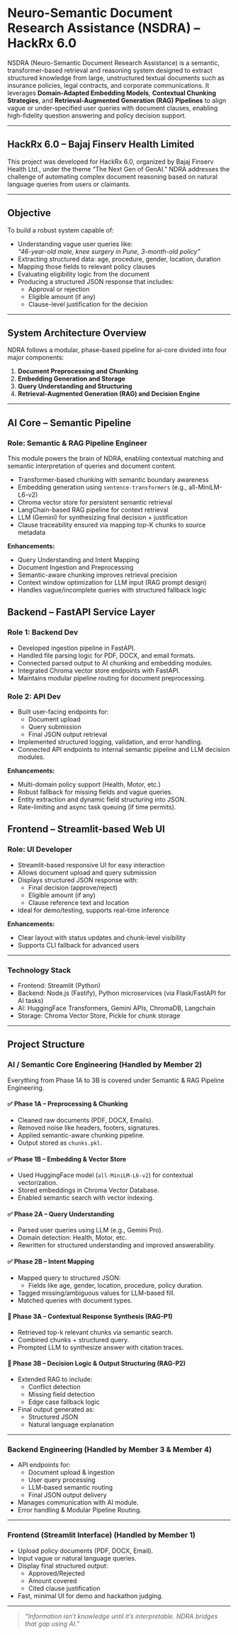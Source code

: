 # Neuro-Semantic Document Research Assistance (NSDRA) – HackRx 6.0
NSDRA (Neuro-Semantic Document Research Assistance) is a semantic, transformer-based retrieval and reasoning system designed to extract structured knowledge from large, unstructured textual documents such as insurance policies, legal contracts, and corporate communications. It leverages **Domain-Adapted Embedding Models**, **Contextual Chunking Strategies**, and **Retrieval-Augmented Generation (RAG) Pipelines** to align vague or under-specified user queries with document clauses, enabling high-fidelity question answering and policy decision support.

---

## HackRx 6.0 – Bajaj Finserv Health Limited
This project was developed for HackRx 6.0, organized by Bajaj Finserv Health Ltd., under the theme “The Next Gen of GenAI.” NDRA addresses the challenge of automating complex document reasoning based on natural language queries from users or claimants.

---

## Objective

To build a robust system capable of:

- Understanding vague user queries like:  
  _“46-year-old male, knee surgery in Pune, 3-month-old policy”_
- Extracting structured data: age, procedure, gender, location, duration
- Mapping those fields to relevant policy clauses
- Evaluating eligibility logic from the document
- Producing a structured JSON response that includes:
  - Approval or rejection
  - Eligible amount (if any)
  - Clause-level justification for the decision

---

## System Architecture Overview

NDRA follows a modular, phase-based pipeline for ai-core divided into four major components:

1. **Document Preprocessing and Chunking**
2. **Embedding Generation and Storage**
3. **Query Understanding and Structuring**
4. **Retrieval-Augmented Generation (RAG) and Decision Engine**

---

## AI Core – Semantic Pipeline

### Role: Semantic & RAG Pipeline Engineer

This module powers the brain of NDRA, enabling contextual matching and semantic interpretation of queries and document content.

- Transformer-based chunking with semantic boundary awareness
- Embedding generation using `sentence-transformers` (e.g., all-MiniLM-L6-v2)
- Chroma vector store for persistent semantic retrieval
- LangChain-based RAG pipeline for context retrieval
- LLM (Gemini) for synthesizing final decision + justification
- Clause traceability ensured via mapping top-K chunks to source metadata

**Enhancements:**

- Query Understanding and Intent Mapping
- Document Ingestion and Preprocessing
- Semantic-aware chunking improves retrieval precision
- Context window optimization for LLM input (RAG prompt design)
- Handles vague/incomplete queries with structured fallback logic


## Backend – FastAPI Service Layer

### Role 1: Backend Dev
- Developed ingestion pipeline in FastAPI.
- Handled file parsing logic for PDF, DOCX, and email formats.
- Connected parsed output to AI chunking and embedding modules.
- Integrated Chroma vector store endpoints with FastAPI.
- Maintains modular pipeline routing for document preprocessing.

### Role 2: API Dev
- Built user-facing endpoints for:
  - Document upload
  - Query submission
  - Final JSON output retrieval
- Implemented structured logging, validation, and error handling.
- Connected API endpoints to internal semantic pipeline and LLM decision modules.

**Enhancements:**
- Multi-domain policy support (Health, Motor, etc.)
- Robust fallback for missing fields and vague queries.
- Entity extraction and dynamic field structuring into JSON.
- Rate-limiting and async task queuing (if time permits).


## Frontend – Streamlit-based Web UI

### Role: UI Developer 

- Streamlit-based responsive UI for easy interaction
- Allows document upload and query submission
- Displays structured JSON response with:
  - Final decision (approve/reject)
  - Eligible amount (if any)
  - Clause reference text and location
- Ideal for demo/testing, supports real-time inference

**Enhancements:**

- Clear layout with status updates and chunk-level visibility
- Supports CLI fallback for advanced users

---

### Technology Stack
- Frontend: Streamlit (Python)
- Backend: Node.js (Fastify), Python microservices (via Flask/FastAPI for AI tasks)
- AI: HuggingFace Transformers, Gemini APIs, ChromaDB, Langchain
- Storage: Chroma Vector Store, Pickle for chunk storage


---

## Project Structure

### AI / Semantic Core Engineering (Handled by Member 2)
Everything from Phase 1A to 3B is covered under Semantic & RAG Pipeline Engineering.

#### ✅ Phase 1A – Preprocessing & Chunking
- Cleaned raw documents (PDF, DOCX, Emails).
- Removed noise like headers, footers, signatures.
- Applied semantic-aware chunking pipeline.
- Output stored as `chunks.pkl`.

#### ✅ Phase 1B – Embedding & Vector Store
- Used HuggingFace model (`all-MiniLM-L6-v2`) for contextual vectorization.
- Stored embeddings in Chroma Vector Database.
- Enabled semantic search with vector indexing.

#### ✅ Phase 2A – Query Understanding
- Parsed user queries using LLM (e.g., Gemini Pro).
- Domain detection: Health, Motor, etc.
- Rewritten for structured understanding and improved answerability.

#### ✅ Phase 2B – Intent Mapping
- Mapped query to structured JSON:
  - Fields like age, gender, location, procedure, policy duration.
- Tagged missing/ambiguous values for LLM-based fill.
- Matched queries with document types.

#### 🔄 Phase 3A – Contextual Response Synthesis (RAG-P1)
- Retrieved top-k relevant chunks via semantic search.
- Combined chunks + structured query.
- Prompted LLM to synthesize answer with citation traces.

#### 🔄 Phase 3B – Decision Logic & Output Structuring (RAG-P2)
- Extended RAG to include:
  - Conflict detection
  - Missing field detection
  - Edge case fallback logic
- Final output generated as:
  - Structured JSON
  - Natural language explanation

---

### Backend Engineering (Handled by Member 3 & Member 4)

- API endpoints for:
  - Document upload & ingestion
  - User query processing
  - LLM-based semantic routing
  - Final JSON output delivery
- Manages communication with AI module.
- Error handling & Modular Pipeline Routing.

---

### Frontend (Streamlit Interface) (Handled by Member 1)

- Upload policy documents (PDF, DOCX, Email).
- Input vague or natural language queries.
- Display final structured output:
  - Approved/Rejected
  - Amount covered
  - Cited clause justification
- Fast, minimal UI for demo and hackathon judging.

---

> *“Information isn’t knowledge until it’s interpretable. NDRA bridges that gap using AI.”*




